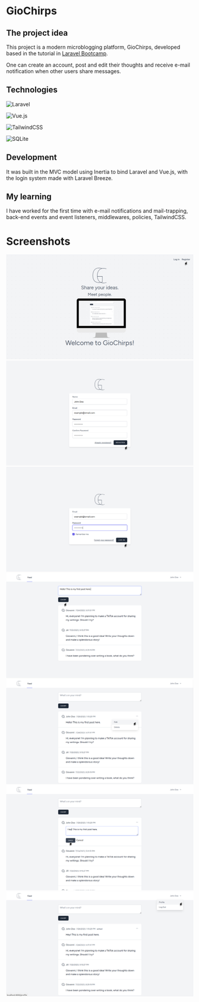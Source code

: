 # GioChirps

## The project idea

This project is a modern microblogging platform, GioChirps, developed based in the tutorial in [Laravel Bootcamp](https://bootcamp.laravel.com/).

One can create an account, post and edit their thoughts and receive e-mail notification when other users share messages.

## Technologies

![Laravel](https://img.shields.io/badge/laravel-%23FF2D20.svg?style=for-the-badge&logo=laravel&logoColor=white) 

![Vue.js](https://img.shields.io/badge/vuejs-%2335495e.svg?style=for-the-badge&logo=vuedotjs&logoColor=%234FC08D)

 ![TailwindCSS](https://img.shields.io/badge/tailwindcss-%2338B2AC.svg?style=for-the-badge&logo=tailwind-css&logoColor=white)

![SQLite](https://img.shields.io/badge/sqlite-%2307405e.svg?style=for-the-badge&logo=sqlite&logoColor=white)

## Development

It was built in the MVC model using Inertia to bind Laravel and Vue.js, with the login system made with Laravel Breeze.

## My learning

I have worked for the first time with e-mail notifications and mail-trapping, back-end events and event listeners, middlewares, policies, TailwindCSS.

# Screenshots

![Home](/readme/img/screenshots/1.png)
![Registering](/readme/img/screenshots/2.png)
![Logging in](/readme/img/screenshots/3.png)
![Posting message](/readme/img/screenshots/4.png)
![Editing message](/readme/img/screenshots/5.png)
![Saving message](/readme/img/screenshots/6.png)
![Feed](/readme/img/screenshots/7.png)
